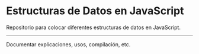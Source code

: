 # Estructuras de Datos en JavaScript

Repositorio para colocar diferentes estructuras de datos en JavaScript.

---

Documentar explicaciones, usos, compilación, etc.
